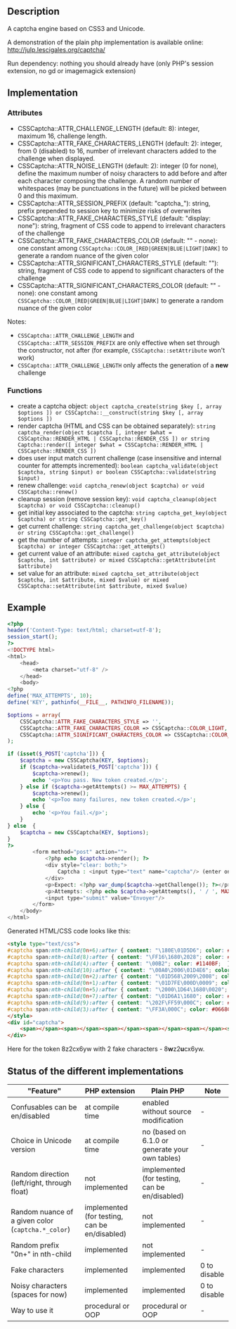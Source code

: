 ## Description

A captcha engine based on CSS3 and Unicode.

A demonstration of the plain php implementation is available online: http://julp.lescigales.org/captcha/

Run dependency: nothing you should already have (only PHP's session extension, no gd or imagemagick extension)

## Implementation

### Attributes

* CSSCaptcha::ATTR_CHALLENGE_LENGTH (default: 8): integer, maximum 16, challenge length.
* CSSCaptcha::ATTR_FAKE_CHARACTERS_LENGTH (default: 2): integer, from 0 (disabled) to 16, number of irrelevant characters added to the challenge when displayed.
* CSSCaptcha::ATTR_NOISE_LENGTH (default: 2): integer (0 for none), define the maximum number of noisy characters to add before and after each character composing the challenge. A random number of whitespaces (may be punctuations in the future) will be picked between 0 and this maximum.
* CSSCaptcha::ATTR_SESSION_PREFIX (default: "captcha_"): string, prefix prepended to session key to minimize risks of overwrites
* CSSCaptcha::ATTR_FAKE_CHARACTERS_STYLE (default: "display: none"): string, fragment of CSS code to append to irrelevant characters of the challenge
* CSSCaptcha::ATTR_FAKE_CHARACTERS_COLOR (default: "" - none): one constant among `CSSCaptcha::COLOR_[RED|GREEN|BLUE|LIGHT|DARK]` to generate a random nuance of the given color
* CSSCaptcha::ATTR_SIGNIFICANT_CHARACTERS_STYLE (default: ""): string, fragment of CSS code to append to significant characters of the challenge
* CSSCaptcha::ATTR_SIGNIFICANT_CHARACTERS_COLOR (default: "" - none): one constant among `CSSCaptcha::COLOR_[RED|GREEN|BLUE|LIGHT|DARK]` to generate a random nuance of the given color

Notes:
* `CSSCaptcha::ATTR_CHALLENGE_LENGTH` and `CSSCaptcha::ATTR_SESSION_PREFIX` are only effective when set through the constructor, not after (for example, `CSSCaptcha::setAttribute` won't work)
* `CSSCaptcha::ATTR_CHALLENGE_LENGTH` only affects the generation of a **new** challenge

### Functions

* create a captcha object: `object captcha_create(string $key [, array $options ]) or CSSCaptcha::__construct(string $key [, array $options ])`
* render captcha (HTML and CSS can be obtained separately): `string captcha_render(object $captcha [, integer $what = CSSCaptcha::RENDER_HTML | CSSCaptcha::RENDER_CSS ]) or string Captcha::render([ integer $what = CSSCaptcha::RENDER_HTML | CSSCaptcha::RENDER_CSS ])`
* does user input match current challenge (case insensitive and internal counter for attempts incremented): `boolean captcha_validate(object $captcha, string $input) or boolean CSSCaptcha::validate(string $input)`
* renew challenge: `void captcha_renew(object $captcha) or void CSSCaptcha::renew()`
* cleanup session (remove session key): `void captcha_cleanup(object $captcha) or void CSSCaptcha::cleanup()`
* get initial key associated to the captcha: `string captcha_get_key(object $captcha) or string CSSCaptcha::get_key()`
* get current challenge: `string captcha_get_challenge(object $captcha) or string CSSCaptcha::get_challenge()`
* get the number of attempts: `integer captcha_get_attempts(object $captcha) or integer CSSCaptcha::get_attempts()`
* get current value of an attribute: `mixed captcha_get_attribute(object $captcha, int $attribute) or mixed CSSCaptcha::getAttribute(int $attribute)`
* set value for an attribute: `mixed captcha_set_attribute(object $captcha, int $attribute, mixed $value) or mixed CSSCaptcha::setAttribute(int $attribute, mixed $value)`

## Example

```php
<?php
header('Content-Type: text/html; charset=utf-8');
session_start();
?>
<!DOCTYPE html>
<html>
    <head>
        <meta charset="utf-8" />
    </head>
    <body>
<?php
define('MAX_ATTEMPTS', 10);
define('KEY', pathinfo(__FILE__, PATHINFO_FILENAME));

$options = array(
    CSSCaptcha::ATTR_FAKE_CHARACTERS_STYLE => '',
    CSSCaptcha::ATTR_FAKE_CHARACTERS_COLOR => CSSCaptcha::COLOR_LIGHT,
    CSSCaptcha::ATTR_SIGNIFICANT_CHARACTERS_COLOR => CSSCaptcha::COLOR_BLUE,
);

if (isset($_POST['captcha'])) {
    $captcha = new CSSCaptcha(KEY, $options);
    if ($captcha->validate($_POST['captcha'])) {
        $captcha->renew();
        echo '<p>You pass. New token created.</p>';
    } else if ($captcha->getAttempts() >= MAX_ATTEMPTS) {
        $captcha->renew();
        echo '<p>Too many failures, new token created.</p>';
    } else {
        echo '<p>You fail.</p>';
    }
} else  {
    $captcha = new CSSCaptcha(KEY, $options);
}
?>
        <form method="post" action="">
            <?php echo $captcha->render(); ?>
            <div style="clear: both;">
                Captcha : <input type="text" name="captcha"/> (enter only blue characters)
            </div>
            <p>Expect: <?php var_dump($captcha->getChallenge()); ?></p>
            <p>Attempts: <?php echo $captcha->getAttempts(), ' / ', MAX_ATTEMPTS; ?></p>
            <input type="submit" value="Envoyer"/>
        </form>
    </body>
</html>
```

Generated HTML/CSS code looks like this:
```html
<style type="text/css">
#captcha span:nth-child(0n+6):after { content: "\180E\01D5D6"; color: #095CC3;  }
#captcha span:nth-child(8):after { content: "\FF16\1680\2028"; color: #000AD1;  }
#captcha span:nth-child(4):after { content: "\00B2"; color: #1140BF;  }
#captcha span:nth-child(10):after { content: "\00A0\2006\01D4E6"; color: #1F5FEA;  }
#captcha span:nth-child(0n+2):after { content: "\01D568\2009\2008"; color: #EEF5E5;  }
#captcha span:nth-child(0n+1):after { content: "\01D7FE\000D\0009"; color: #1721BA;  }
#captcha span:nth-child(0n+5):after { content: "\2000\1D64\1680\0020"; color: #EDF8F6;  }
#captcha span:nth-child(0n+7):after { content: "\01D6A1\1680"; color: #1133BB;  }
#captcha span:nth-child(9):after { content: "\202F\FF59\000C"; color: #1351CD;  }
#captcha span:nth-child(3):after { content: "\FF3A\000C"; color: #0668CB;  }
</style>
<div id="captcha">
    <span></span><span></span><span></span><span></span><span></span><span></span><span></span><span></span><span></span><span></span>
</div>
```
Here for the token 8z2cx6yw with 2 fake characters - 8**w**z2**u**cx6yw.

## Status of the different implementations

| "Feature" | PHP extension | Plain PHP | Note |
| --------- | ------------- | --------- | ---- |
| Confusables can be en/disabled | at compile time | enabled without source modification | - |
| Choice in Unicode version | at compile time | no (based on 6.1.0 or generate your own tables) | - |
| Random direction (left/right, through float) | not implemented | implemented (for testing, can be en/disabled) | - |
| Random nuance of a given color (`captcha.*_color`) | implemented (for testing, can be en/disabled) | not implemented | - |
| Random prefix "0n+" in nth-child | implemented | not implemented | - |
| Fake characters | implemented | implemented | 0 to disable |
| Noisy characters (spaces for now) | implemented | implemented | 0 to disable |
| Way to use it | procedural or OOP | procedural or OOP | - |
